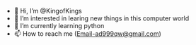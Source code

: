 - 👋 Hi, I’m @KingofKings
- 👀 I’m interested in learing new things in this computer world
- 🌱 I’m currently learning python 
- 📫 How to reach me (Email-ad999qw@gmail.com)

<!---
KingofKings-debug/KingofKings-debug is a ✨ special ✨ repository because its `README.md` (this file) appears on your GitHub profile.
You can click the Preview link to take a look at your changes.
--->
